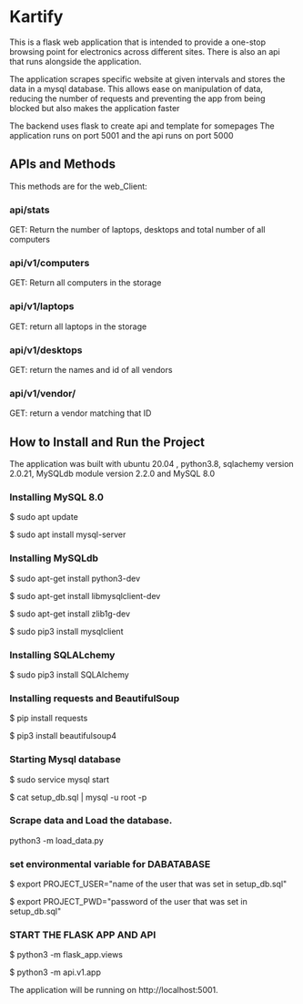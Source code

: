 # Kartify
This is a flask web application that is intended to provide a one-stop browsing point for electronics across different sites.
There is also an api that runs alongside the application.

The application scrapes specific website at given intervals and stores the data in a mysql database. 
This allows ease on manipulation of data, reducing the number of requests and preventing the app from being blocked but also makes the application faster

The backend uses flask to create api and template for somepages
 The application runs on port 5001 and the api runs on port 5000
## APIs and Methods
This methods are for the web_Client:
### api/stats
GET: Return the number of laptops, desktops and total number of all computers
### api/v1/computers
GET: Return all computers in the storage
### api/v1/laptops
GET: return all laptops in the storage
### api/v1/desktops
GET: return the names and id of all vendors
### api/v1/vendor/<vendor id>
GET: return a vendor matching that ID
## How to Install and Run the Project
The application was built with ubuntu 20.04 , python3.8, sqlachemy version 2.0.21,
MySQLdb module version 2.2.0 and MySQL 8.0


### Installing MySQL 8.0
$ sudo apt update

$ sudo apt install mysql-server

### Installing MySQLdb
$ sudo apt-get install python3-dev

$ sudo apt-get install libmysqlclient-dev

$ sudo apt-get install zlib1g-dev

$ sudo pip3 install mysqlclient

### Installing SQLALchemy
$ sudo pip3 install SQLAlchemy

### Installing requests and BeautifulSoup
$ pip install requests

$ pip3 install beautifulsoup4

### Starting Mysql database
$ sudo service mysql start

$ cat setup_db.sql | mysql -u root -p

### Scrape data and Load the database.
python3 -m load_data.py

### set environmental variable for DABATABASE
$ export PROJECT_USER="name of the user that was set in setup_db.sql"

$ export PROJECT_PWD="password of the user that was set in setup_db.sql"

### START THE FLASK APP AND API
$ python3 -m flask_app.views

$ python3 -m api.v1.app

The application will be running on http://localhost:5001.
